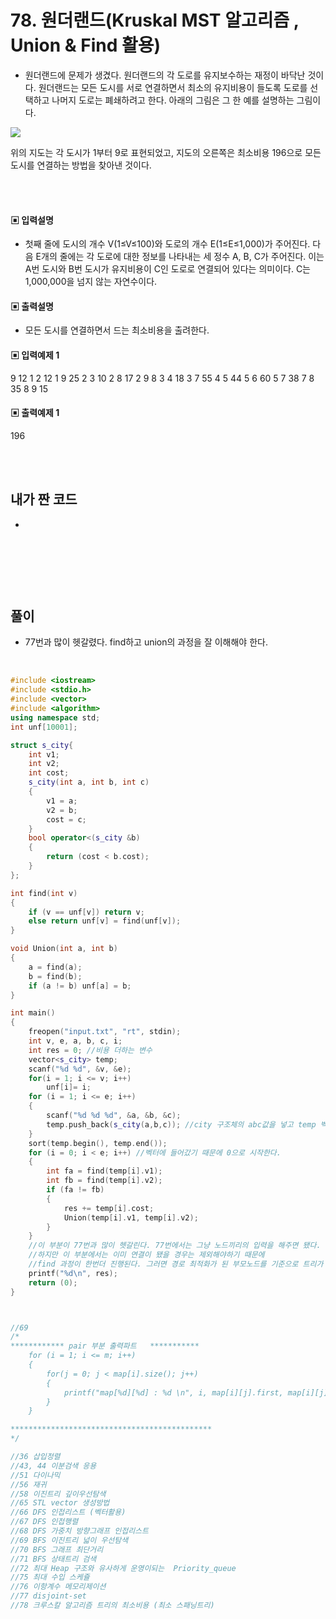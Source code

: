 # 78. 원더랜드(Kruskal MST 알고리즘 , Union & Find 활용)

* 원더랜드에 문제가 생겼다. 원더랜드의 각 도로를 유지보수하는 재정이 바닥난 것이다.
원더랜드는 모든 도시를 서로 연결하면서 최소의 유지비용이 들도록 도로를 선택하고 나머지 도로는 폐쇄하려고 한다. 
아래의 그림은 그 한 예를 설명하는 그림이다.


![](https://github.com/MinsoftK/c-Algorithm_Q/blob/master/img/78.png?raw=true)

위의 지도는 각 도시가 1부터 9로 표현되었고, 지도의 오른쪽은 최소비용 196으로 모든 도시를 연결하는 방법을 찾아낸 것이다.



<br/>
<br/>

#### ▣ 입력설명

* 첫째 줄에 도시의 개수 V(1≤V≤100)와 도로의 개수 E(1≤E≤1,000)가 주어진다. 다음 E개의 줄에는 각 도로에 대한 정보를 나타내는 세 정수 A, B, C가 주어진다. 이는 A번 도시와 B번 도시가 유지비용이 C인 도로로 연결되어 있다는 의미이다. C는 1,000,000을 넘지 않는 자연수이다.


#### ▣ 출력설명

* 모든 도시를 연결하면서 드는 최소비용을 출려한다.



#### ▣ 입력예제 1
9 12
1 2 12
1 9 25
2 3 10
2 8 17
2 9 8
3 4 18
3 7 55
4 5 44
5 6 60
5 7 38
7 8 35
8 9 15




#### ▣ 출력예제 1
196


<br/>
<br/>


## 내가 짠 코드
* 

<br/>

```c++


```


<br><br> 

## 풀이
* 77번과 많이 헷갈렸다. find하고 union의 과정을 잘 이해해야 한다.

<br/>

```c++
#include <iostream>
#include <stdio.h>
#include <vector>
#include <algorithm>
using namespace std;
int unf[10001];

struct s_city{
	int v1;
	int v2;
	int cost;
	s_city(int a, int b, int c)
	{
		v1 = a;
		v2 = b;
		cost = c;
	}
	bool operator<(s_city &b)
	{
		return (cost < b.cost);	
	}
};

int find(int v)
{
	if (v == unf[v]) return v;
	else return unf[v] = find(unf[v]);
}

void Union(int a, int b)
{
	a = find(a);
	b = find(b);
	if (a != b) unf[a] = b;
}

int main()
{
	freopen("input.txt", "rt", stdin);
	int v, e, a, b, c, i;
	int res = 0; //비용 더하는 변수 
	vector<s_city> temp;
	scanf("%d %d", &v, &e);
	for(i = 1; i <= v; i++)
		unf[i]= i;
	for (i = 1; i <= e; i++)
	{
		scanf("%d %d %d", &a, &b, &c);
		temp.push_back(s_city(a,b,c)); //city 구조체의 abc값을 넣고 temp 벡터에 push		 
	}
	sort(temp.begin(), temp.end());
	for (i = 0; i < e; i++) //벡터에 들어갔기 때문에 0으로 시작한다. 
	{
		int fa = find(temp[i].v1);
		int fb = find(temp[i].v2);
		if (fa != fb)
		{
			res += temp[i].cost;
			Union(temp[i].v1, temp[i].v2); 
		}
	}
	//이 부분이 77번과 많이 헷갈린다. 77번에서는 그냥 노드끼리의 입력을 해주면 됐다. 
	//하지만 이 부분에서는 이미 연결이 됐을 경우는 제외해야하기 때문에
	//find 과정이 한번더 진행된다. 그러면 경로 최적화가 된 부모노드를 기준으로 트리가 형성 
	printf("%d\n", res);
	return (0); 
}



//69
/*
************ pair 부분 출력파트   ***********
 	for (i = 1; i <= m; i++)
	{
		for(j = 0; j < map[i].size(); j++)
		{
			printf("map[%d][%d] : %d \n", i, map[i][j].first, map[i][j].second);
		}
	}

*********************************************
*/

//36 삽입정렬 
//43, 44 이분검색 응용 
//51 다이나믹 
//56 재귀
//58 이진트리 깊이우선탐색 
//65 STL vector 생성방법 
//66 DFS 인접리스트 (벡터활용) 
//67 DFS 인접행렬 
//68 DFS 가중치 방향그래프 인접리스트 
//69 BFS 이진트리 넓이 우선탐색 
//70 BFS 그래프 최단거리 
//71 BFS 상태트리 검색 
//72 최대 Heap 구조와 유사하게 운영이되는  Priority_queue
//75 최대 수입 스케쥴
//76 이항계수 메모리제이션 
//77 disjoint-set
//78 크루스칼 알고리즘 트리의 최소비용 (최소 스패닝트리)
```

